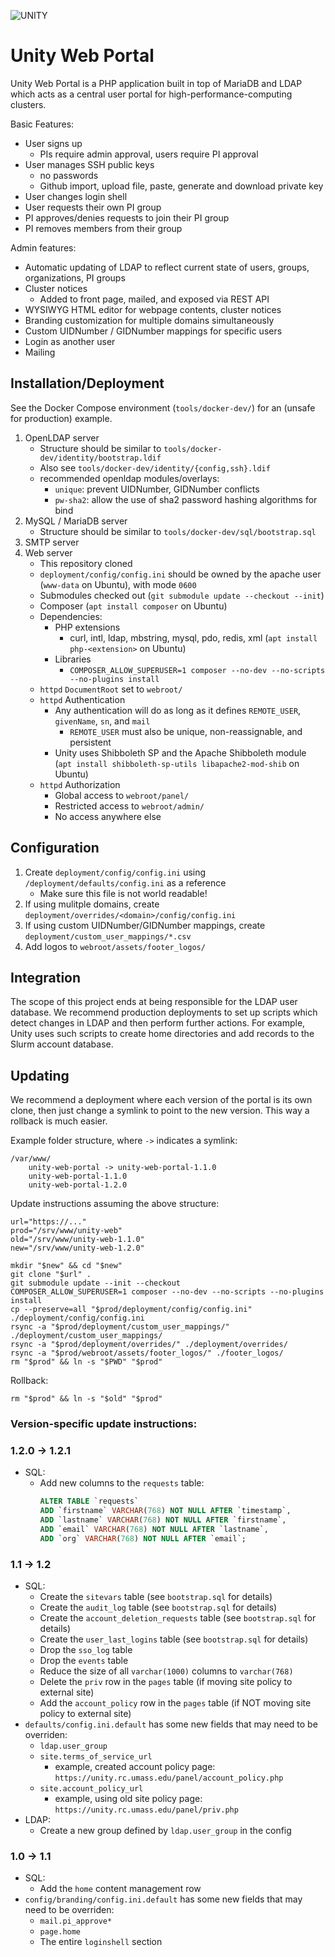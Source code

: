 ![UNITY](https://user-images.githubusercontent.com/40907639/137608695-2d914da2-1ecc-480b-a47e-a9e33b2b1b45.png)

# Unity Web Portal
Unity Web Portal is a PHP application built in top of MariaDB and LDAP which acts as a central user portal for high-performance-computing clusters.

Basic Features:
   * User signs up
       * PIs require admin approval, users require PI approval
   * User manages SSH public keys
       * no passwords
       * Github import, upload file, paste, generate and download private key
   * User changes login shell
   * User requests their own PI group
   * PI approves/denies requests to join their PI group
   * PI removes members from their group

Admin features:
   * Automatic updating of LDAP to reflect current state of users, groups, organizations, PI groups
   * Cluster notices
       * Added to front page, mailed, and exposed via REST API
   * WYSIWYG HTML editor for webpage contents, cluster notices
   * Branding customization for multiple domains simultaneously
   * Custom UIDNumber / GIDNumber mappings for specific users
   * Login as another user
   * Mailing

## Installation/Deployment

See the Docker Compose environment (`tools/docker-dev/`) for an (unsafe for production) example.

1. OpenLDAP server
    * Structure should be similar to `tools/docker-dev/identity/bootstrap.ldif` <!-- TODO separate OUs from entries -->
    * Also see `tools/docker-dev/identity/{config,ssh}.ldif`
    * recommended openldap modules/overlays:
        * `unique`: prevent UIDNumber, GIDNumber conflicts
        * `pw-sha2`: allow the use of sha2 password hashing algorithms for bind
1. MySQL / MariaDB server
    * Structure should be similar to `tools/docker-dev/sql/bootstrap.sql` <!-- TODO separate structure from data -->
1. SMTP server
1. Web server
    * This repository cloned
    * `deployment/config/config.ini` should be owned by the apache user (`www-data` on Ubuntu), with mode `0600`
    * Submodules checked out (`git submodule update --checkout --init`)
    * Composer (`apt install composer` on Ubuntu)
    * Dependencies:
        * PHP extensions
            * curl, intl, ldap, mbstring, mysql, pdo, redis, xml (`apt install php-<extension>` on Ubuntu)
        * Libraries
            * `COMPOSER_ALLOW_SUPERUSER=1 composer --no-dev --no-scripts --no-plugins install`
    * `httpd` `DocumentRoot` set to `webroot/`
    * `httpd` Authentication
        * Any authentication will do as long as it defines `REMOTE_USER`, `givenName`, `sn`, and `mail`
            * `REMOTE_USER` must also be unique, non-reassignable, and persistent
        * Unity uses Shibboleth SP and the Apache Shibboleth module (`apt install shibboleth-sp-utils libapache2-mod-shib` on Ubuntu)
    * `httpd` Authorization
        * Global access to `webroot/panel/`
        * Restricted access to `webroot/admin/`
        * No access anywhere else

## Configuration
1. Create `deployment/config/config.ini` using `/deployment/defaults/config.ini` as a reference
    * Make sure this file is not world readable!
1. If using mulitple domains, create `deployment/overrides/<domain>/config/config.ini`
1. If using custom UIDNumber/GIDNumber mappings, create `deployment/custom_user_mappings/*.csv`
1. Add logos to `webroot/assets/footer_logos/`

## Integration
The scope of this project ends at being responsible for the LDAP user database. We recommend production deployments to set up scripts which detect changes in LDAP and then perform further actions. For example, Unity uses such scripts to create home directories and add records to the Slurm account database.

## Updating
We recommend a deployment where each version of the portal is its own clone, then just change a symlink to point to the new version. This way a rollback is much easier.

Example folder structure, where `->` indicates a symlink:
```
/var/www/
    unity-web-portal -> unity-web-portal-1.1.0
    unity-web-portal-1.1.0
    unity-web-portal-1.2.0
```

Update instructions assuming the above structure:

```shell
url="https://..."
prod="/srv/www/unity-web"
old="/srv/www/unity-web-1.1.0"
new="/srv/www/unity-web-1.2.0"

mkdir "$new" && cd "$new"
git clone "$url" .
git submodule update --init --checkout
COMPOSER_ALLOW_SUPERUSER=1 composer --no-dev --no-scripts --no-plugins install
cp --preserve=all "$prod/deployment/config/config.ini" ./deployment/config/config.ini
rsync -a "$prod/deployment/custom_user_mappings/" ./deployment/custom_user_mappings/
rsync -a "$prod/deployment/overrides/" ./deployment/overrides/
rsync -a "$prod/webroot/assets/footer_logos/" ./footer_logos/
rm "$prod" && ln -s "$PWD" "$prod"
```

Rollback:

```shell
rm "$prod" && ln -s "$old" "$prod"
```

### Version-specific update instructions:

### 1.2.0 -> 1.2.1
* SQL:
    * Add new columns to the `requests` table:
       ```sql
       ALTER TABLE `requests`
       ADD `firstname` VARCHAR(768) NOT NULL AFTER `timestamp`,
       ADD `lastname` VARCHAR(768) NOT NULL AFTER `firstname`,
       ADD `email` VARCHAR(768) NOT NULL AFTER `lastname`,
       ADD `org` VARCHAR(768) NOT NULL AFTER `email`;
       ```

### 1.1 -> 1.2
* SQL:
    * Create the `sitevars` table (see `bootstrap.sql` for details)
    * Create the `audit_log` table (see `bootstrap.sql` for details)
    * Create the `account_deletion_requests` table (see `bootstrap.sql` for details)
    * Create the `user_last_logins` table (see `bootstrap.sql` for details)
    * Drop the `sso_log` table
    * Drop the `events` table
    * Reduce the size of all `varchar(1000)` columns to `varchar(768)`
    * Delete the `priv` row in the `pages` table (if moving site policy to external site)
    * Add the `account_policy` row in the `pages` table (if NOT moving site policy to external site)
* `defaults/config.ini.default` has some new fields that may need to be overriden:
    * `ldap.user_group`
    * `site.terms_of_service_url`
        * example, created account policy page: `https://unity.rc.umass.edu/panel/account_policy.php`
    * `site.account_policy_url`
        * example, using old site policy page: `https://unity.rc.umass.edu/panel/priv.php`
* LDAP:
    * Create a new group defined by `ldap.user_group` in the config

### 1.0 -> 1.1
* SQL:
  * Add the `home` content management row
* `config/branding/config.ini.default` has some new fields that may need to be overriden:
   * `mail.pi_approve*`
   * `page.home`
   * The entire `loginshell` section
